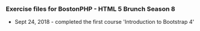 ### Exercise files for BostonPHP - HTML 5 Brunch Season 8
* Sept 24, 2018 - completed the first course 'Introduction to Bootstrap 4'